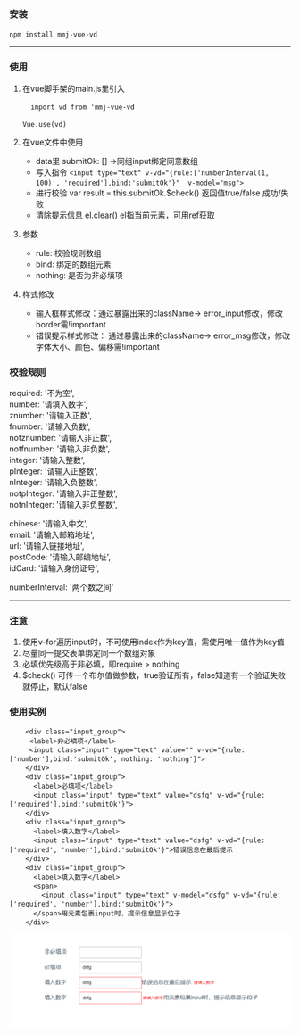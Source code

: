### 安装
  `
    npm install mmj-vue-vd
  `

---

### 使用

1. 在vue脚手架的main.js里引入

    `  
      import vd from 'mmj-vue-vd
    `

    `
      Vue.use(vd) 
    `
2. 在vue文件中使用
   + data里 submitOk: [] ->同组input绑定同意数组
   + 写入指令
      `<input type="text" v-vd="{rule:['numberInterval(1, 100)', 'required'],bind:'submitOk'}"  v-model="msg">`
   + 进行校验  var result = this.submitOk.$check()  返回值true/false  成功/失败
   + 清除提示信息 el.clear()  el指当前元素，可用ref获取
3. 参数 
   + rule: 校验规则数组
   + bind: 绑定的数组元素
   + nothing: 是否为非必填项
4. 样式修改
   + 输入框样式修改：通过暴露出来的className-> error_input修改，修改border需!important
   + 错误提示样式修改： 通过暴露出来的className-> error_msg修改，修改字体大小、颜色、偏移需!important

### 校验规则

  required: '不为空',</br>
  number: '请填入数字',</br>
  znumber: '请输入正数',</br>
  fnumber: '请输入负数',</br>
  notznumber: '请输入非正数',</br>
  notfnumber: '请输入非负数',</br>
  integer: '请输入整数',</br>
  pInteger: '请输入正整数',</br>
  nInteger: '请输入负整数',</br>
  notpInteger: '请输入非正整数',</br>
  notnInteger: '请输入非负整数',</br>

  chinese: '请输入中文',</br>
  email: '请输入邮箱地址',</br>
  url: '请输入链接地址',</br>
  postCode: '请输入邮编地址',</br>
  idCard: '请输入身份证号',</br>

  numberInterval: '两个数之间'</br>
  
---

### 注意
  1. 使用v-for遍历input时，不可使用index作为key值，需使用唯一值作为key值
  2. 尽量同一提交表单绑定同一个数组对象
  3. 必填优先级高于非必填，即require > nothing
  4. $check() 可传一个布尔值做参数，true验证所有，false知道有一个验证失败就停止，默认false

### 使用实例

```
    <div class="input_group">
     <label>非必填项</label>
     <input class="input" type="text" value="" v-vd="{rule:['number'],bind:'submitOk', nothing: 'nothing'}">
    </div>
    <div class="input_group">
      <label>必填项</label>
      <input class="input" type="text" value="dsfg" v-vd="{rule:['required'],bind:'submitOk'}">
    </div>
    <div class="input_group">
      <label>填入数字</label>
      <input class="input" type="text" value="dsfg" v-vd="{rule:['required', 'number'],bind:'submitOk'}">错误信息在最后提示
    </div>
    <div class="input_group">
      <label>填入数字</label>
      <span>
        <input class="input" type="text" v-model="dsfg" v-vd="{rule:['required', 'number'],bind:'submitOk'}">
      </span>用元素包裹input时，提示信息显示位子
    </div>
```
![img](./vue-formValidation/img/img.png "演示图")

